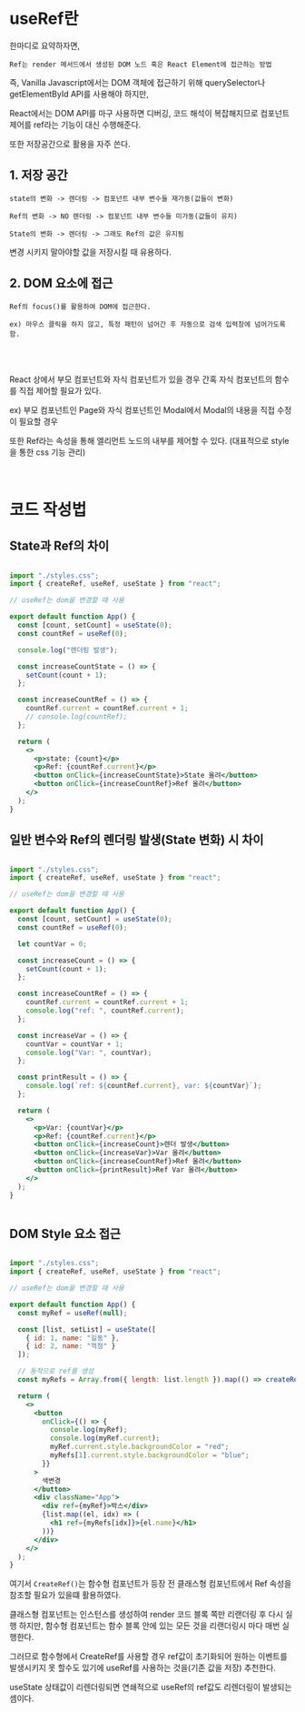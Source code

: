 # useRef란 


한마디로 요약하자면, 

```
Ref는 render 메서드에서 생성된 DOM 노드 혹은 React Element에 접근하는 방법
```

즉, Vanilla Javascript에서는 DOM 객체에 접근하기 위해 querySelector나 getElementById API를 사용해야 하지만,

React에서는 DOM API를 마구 사용하면 디버깅, 코드 해석이 복잡해지므로 컴포넌트 제어를 ref라는 기능이 대신 수행해준다.

또한 저장공간으로 활용을 자주 쓴다.


## 1. 저장 공간
```
state의 변화 -> 렌더링 -> 컴포넌트 내부 변수들 재가동(값들이 변화)

Ref의 변화 -> NO 렌더링 -> 컴포넌트 내부 변수들 미가동(값들이 유지)

State의 변화 -> 렌더링 -> 그래도 Ref의 값은 유지됨

```
변경 시키지 말아야할 값을 저장시킬 때 유용하다.

## 2. DOM 요소에 접근

```
Ref의 focus()를 활용하여 DOM에 접근한다.

ex) 마우스 클릭을 하지 않고, 특정 패턴이 넘어간 후 자동으로 검색 입력창에 넘어가도록 함.
```

<br/>
<br/>

React 상에서 부모 컴포넌트와 자식 컴포넌트가 있을 경우 간혹 자식 컴포넌트의 함수를 직접 제어할 필요가 있다.

ex) 부모 컴포넌트인 Page와 자식 컴포넌트인 Modal에서 Modal의 내용을 직접 수정이 필요할 경우

또한 Ref라는 속성을 통해 엘리먼트 노드의 내부를 제어할 수 있다. (대표적으로 style을 통한 css 기능 관리)

<br/>

# 코드 작성법


## State과 Ref의 차이

```jsx

import "./styles.css";
import { createRef, useRef, useState } from "react";

// useRef는 dom을 변경할 때 사용

export default function App() {
  const [count, setCount] = useState(0);
  const countRef = useRef(0);

  console.log("렌더링 발생");

  const increaseCountState = () => {
    setCount(count + 1);
  };

  const increaseCountRef = () => {
    countRef.current = countRef.current + 1;
    // console.log(countRef);
  };

  return (
    <>
      <p>state: {count}</p>
      <p>Ref: {countRef.current}</p>
      <button onClick={increaseCountState}>State 올려</button>
      <button onClick={increaseCountRef}>Ref 올려</button>
    </>
  );
}

```


## 일반 변수와 Ref의 렌더링 발생(State 변화) 시 차이

```jsx

import "./styles.css";
import { createRef, useRef, useState } from "react";

// useRef는 dom을 변경할 때 사용

export default function App() {
  const [count, setCount] = useState(0);
  const countRef = useRef(0);

  let countVar = 0;

  const increaseCount = () => {
    setCount(count + 1);
  };

  const increaseCountRef = () => {
    countRef.current = countRef.current + 1;
    console.log("ref: ", countRef.current);
  };

  const increaseVar = () => {
    countVar = countVar + 1;
    console.log("Var: ", countVar);
  };

  const printResult = () => {
    console.log(`ref: ${countRef.current}, var: ${countVar}`);
  };

  return (
    <>
      <p>Var: {countVar}</p>
      <p>Ref: {countRef.current}</p>
      <button onClick={increaseCount}>렌더 발생</button>
      <button onClick={increaseVar}>Var 올려</button>
      <button onClick={increaseCountRef}>Ref 올려</button>
      <button onClick={printResult}>Ref Var 올려</button>
    </>
  );
}



```

## DOM Style 요소 접근

```jsx

import "./styles.css";
import { createRef, useRef, useState } from "react";

// useRef는 dom을 변경할 때 사용

export default function App() {
  const myRef = useRef(null);

  const [list, setList] = useState([
    { id: 1, name: "길동" },
    { id: 2, name: "꺽정" }
  ]);

  // 동적으로 ref를 생성
  const myRefs = Array.from({ length: list.length }).map(() => createRef());

  return (
    <>
      <button
        onClick={() => {
          console.log(myRef);
          console.log(myRef.current);
          myRef.current.style.backgroundColor = "red";
          myRefs[1].current.style.backgroundColor = "blue";
        }}
      >
        색변경
      </button>
      <div className="App">
        <div ref={myRef}>박스</div>
        {list.map((el, idx) => (
          <h1 ref={myRefs[idx]}>{el.name}</h1>
        ))}
      </div>
    </>
  );
}

```

여기서 ```CreateRef()```는 함수형 컴포넌트가 등장 전 클래스형 컴포넌트에서 Ref 속성을 참조할 필요가 있을떄 활용하였다.

클래스형 컴포넌트는 인스턴스를 생성하여 render 코드 블록 쪽만 리랜더링 후 다시 실행 하지만,
함수형 컴포넌트는 함수 블록 안에 있는 모든 것을 리랜더링시 마다 매번 실행한다.

그러므로 함수형에서 CreateRef를 사용할 경우 ref값이 초기화되어 원하는 이벤트를 발생시키지 못 할수도 있기에 useRef를 사용하는 것을(기존 값을 저장) 추천한다.

useState 상태값이 리렌더링되면 연쇄적으로 useRef의 ref값도 리렌더링이 발생되는 셈이다.

